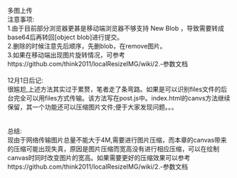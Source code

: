 多图上传</br>
注意事项:</br>
1.由于目前部分浏览器更甚是移动端浏览器不够支持 New Blob ，导致需要转成base64后再转回[object blob]进行提交。</br>
2.删除的时候注意先后顺序，先删blob，在remove图片。</br>
3.如果在移动端出现图片旋转情况，可参考https://github.com/think2011/localResizeIMG/wiki/2.-参数文档</br>
</br>
12月1日后记:</br>
很尴尬,上述方法其实过于累赘，笔者走了条弯路。如果是可以识别files文件的后台完全可以用files方式传输。该方法写在post.js中。index.html的canvs方法继续保留，其一个功能还可以压缩图片文件;便于大家发现问题。。。</br>
</br></br>
总结:</br>
现由于网络传输图片总量不能大于4M,需要进行图片压缩，而本章的canvas带来的压缩可能出现失真，原因是图片压缩而宽高没有进行相应压缩，可以在绘制canvas时同时改变图片的宽高。如果需要更好的压缩效果可以参考https://github.com/think2011/localResizeIMG/wiki/2.-参数文档
